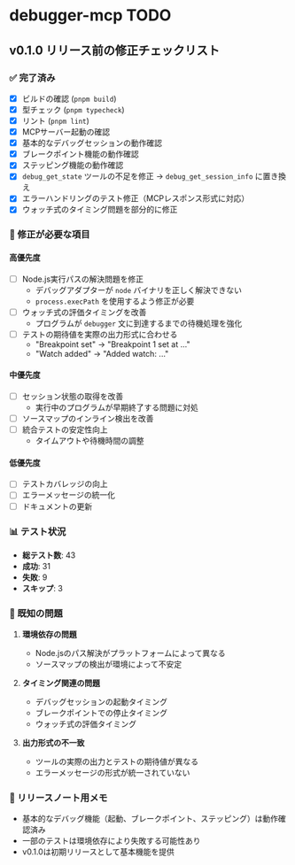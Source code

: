 # debugger-mcp TODO

## v0.1.0 リリース前の修正チェックリスト

### ✅ 完了済み

- [x] ビルドの確認 (`pnpm build`)
- [x] 型チェック (`pnpm typecheck`)
- [x] リント (`pnpm lint`)
- [x] MCPサーバー起動の確認
- [x] 基本的なデバッグセッションの動作確認
- [x] ブレークポイント機能の動作確認
- [x] ステッピング機能の動作確認
- [x] `debug_get_state` ツールの不足を修正 → `debug_get_session_info` に置き換え
- [x] エラーハンドリングのテスト修正（MCPレスポンス形式に対応）
- [x] ウォッチ式のタイミング問題を部分的に修正

### 🔧 修正が必要な項目

#### 高優先度
- [ ] Node.js実行パスの解決問題を修正
  - デバッグアダプターが `node` バイナリを正しく解決できない
  - `process.execPath` を使用するよう修正が必要
- [ ] ウォッチ式の評価タイミングを改善
  - プログラムが `debugger` 文に到達するまでの待機処理を強化
- [ ] テストの期待値を実際の出力形式に合わせる
  - "Breakpoint set" → "Breakpoint 1 set at ..."
  - "Watch added" → "Added watch: ..."

#### 中優先度
- [ ] セッション状態の取得を改善
  - 実行中のプログラムが早期終了する問題に対処
- [ ] ソースマップのインライン検出を改善
- [ ] 統合テストの安定性向上
  - タイムアウトや待機時間の調整

#### 低優先度
- [ ] テストカバレッジの向上
- [ ] エラーメッセージの統一化
- [ ] ドキュメントの更新

### 📊 テスト状況

- **総テスト数**: 43
- **成功**: 31
- **失敗**: 9
- **スキップ**: 3

### 🐛 既知の問題

1. **環境依存の問題**
   - Node.jsのパス解決がプラットフォームによって異なる
   - ソースマップの検出が環境によって不安定

2. **タイミング関連の問題**
   - デバッグセッションの起動タイミング
   - ブレークポイントでの停止タイミング
   - ウォッチ式の評価タイミング

3. **出力形式の不一致**
   - ツールの実際の出力とテストの期待値が異なる
   - エラーメッセージの形式が統一されていない

### 📝 リリースノート用メモ

- 基本的なデバッグ機能（起動、ブレークポイント、ステッピング）は動作確認済み
- 一部のテストは環境依存により失敗する可能性あり
- v0.1.0は初期リリースとして基本機能を提供